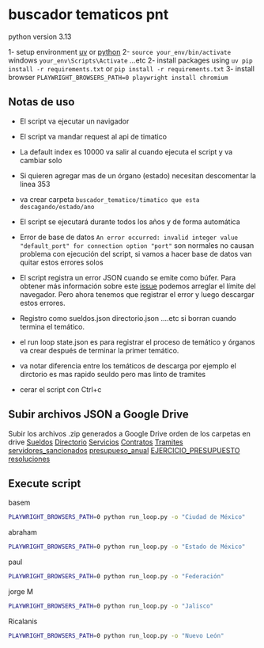 # buscador tematicos pnt

python version 3.13

1- setup environment [uv](https://docs.astral.sh/uv/pip/environments/) or [python](https://docs.python.org/3/library/venv.html)
2- `source your_env/bin/activate` windows `your_env\Scripts\Activate` ...etc
2- install packages using `uv pip install -r requirements.txt` or `pip install -r requirements.txt`
3- install browser `PLAYWRIGHT_BROWSERS_PATH=0 playwright install chromium`

## Notas de uso

- El script va ejecutar un navigador
- El script va mandar request al api de timatico
- La default index es 10000 va salir al cuando ejecuta el script y va cambiar solo
- Si quieren agregar mas de un órgano (estado) necesitan descomentar la linea 353
- va crear carpeta `buscador_tematico/timatico que esta descagando/estado/ano`
- El script se ejecutará durante todos los años y de forma automática
- Error de base de datos `An error occurred: invalid integer value "default_port" for connection option "port"` son normales no causan problema con ejecución del script, si vamos a hacer base de datos van quitar estos errores solos
- El script registra un error JSON cuando se emite como búfer. Para obtener más información sobre este [issue](https://github.com/microsoft/playwright/issues/26388) podemos arreglar el límite del navegador. Pero ahora tenemos que registrar el error y luego descargar estos errores.

- Registro como sueldos.json directorio.json ....etc si borran cuando termina el temático.
- el run loop state.json es para registrar el proceso de temático y órganos va crear después de terminar la primer temático.
- va notar diferencia entre los temáticos de descarga por ejemplo el dirctorio es mas rapido seuldo pero mas linto de tramites

- cerar el script con Ctrl+c

## Subir archivos JSON a Google Drive

Subir los archivos .zip generados a Google Drive
orden de los carpetas en drive
[Sueldos](https://drive.google.com/drive/folders/1Jbq91oU7ohl4iC6ei9Dy6kO9M8NxlQ2r?usp=drive_link)
[Directorio](https://drive.google.com/drive/folders/1u_lup1xrBVi6GMBC1ob-XEh0kgjcb7d6?usp=drive_link)
[Servicios](https://drive.google.com/drive/folders/1P7rub_cLAFr90exLFTuYIo9oIF7z8U-s?usp=drive_link)
[Contratos](https://drive.google.com/drive/folders/1Uog2fDcBrDNqbzk5UVf-aNoSPz147X1W?usp=drive_link)
[Tramites](https://drive.google.com/drive/folders/1F7TLlhECm63vs4Kpeeaj6bUPHkM99-iD?usp=drive_link)
[servidores_sancionados](https://drive.google.com/drive/folders/1wDBdjDucXtycia4dV9I5ql9ODgQNpHjR?usp=drive_link)
[presupueso_anual](https://drive.google.com/drive/folders/1qgmRd8Kdvwl8lpPxn49yIb3bvFTDDyrB?usp=sharing)
[EJERCICIO_PRESUPUESTO](https://drive.google.com/drive/folders/1ydsIcrgfcswvRK6lQso8cKrd6uQj5C1F?usp=drive_link)
[resoluciones](https://drive.google.com/drive/folders/1slkxUhCqpv7fCWABaQGRLiLCuEDUffEr?usp=drive_link)

## Execute script

basem

```bash
PLAYWRIGHT_BROWSERS_PATH=0 python run_loop.py -o "Ciudad de México"
```

abraham

```bash
PLAYWRIGHT_BROWSERS_PATH=0 python run_loop.py -o "Estado de México"
```

paul

```bash
PLAYWRIGHT_BROWSERS_PATH=0 python run_loop.py -o "Federación"
```

jorge M

```bash
PLAYWRIGHT_BROWSERS_PATH=0 python run_loop.py -o "Jalisco"
```

Ricalanis

```bash
PLAYWRIGHT_BROWSERS_PATH=0 python run_loop.py -o "Nuevo León"
```
